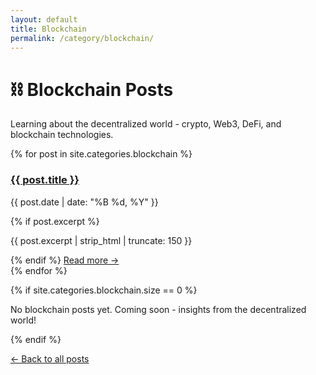 ```yaml
---
layout: default
title: Blockchain
permalink: /category/blockchain/
---
```


# ⛓️ Blockchain Posts

Learning about the decentralized world - crypto, Web3, DeFi, and blockchain technologies.

<div class="posts-list">
  {% for post in site.categories.blockchain %}
    <article class="post-preview">
      <h3><a href="{{ post.url }}">{{ post.title }}</a></h3>
      <p class="post-meta">{{ post.date | date: "%B %d, %Y" }}</p>
      {% if post.excerpt %}
        <p class="post-excerpt">{{ post.excerpt | strip_html | truncate: 150 }}</p>
      {% endif %}
      <a href="{{ post.url }}" class="read-more">Read more →</a>
    </article>
  {% endfor %}
</div>

{% if site.categories.blockchain.size == 0 %}
  <p>No blockchain posts yet. Coming soon - insights from the decentralized world!</p>
{% endif %}

[← Back to all posts](/posts)